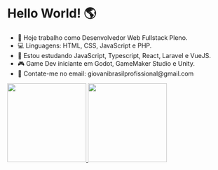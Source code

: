 <h1>Hello World! 🌎</h1>

<ul>
  <li>🏢 Hoje trabalho como Desenvolvedor Web Fullstack Pleno.</li>
  <li>💻 Linguagens: HTML, CSS, JavaScript e PHP. </li>
  <li>📖 Estou estudando JavaScript, Typescript, React, Laravel e VueJS.</li>
  <li>🎮 Game Dev iniciante em Godot, GameMaker Studio e Unity.</li>
  <li>📧 Contate-me no email: giovanibrasilprofissional@gmail.com</li>
</ul>

<div align="left">
 <a href="https://github.com/giovanicerejobrasil">
 <img height="180em" src="https://github-readme-stats.vercel.app/api?username=giovanicerejobrasil&show_icons=true&show=prs_merged,prs_merged_percentage&theme=dark" />
 <img height="180em" src="https://github-readme-stats.vercel.app/api/top-langs/?username=giovanicerejobrasil&layout=compact&langs_count=7&theme=dark"/>
 </a>
</div>
